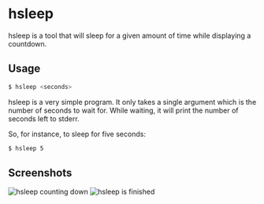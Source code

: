 # hsleep

hsleep is a tool that will sleep for a given amount of time while
displaying a countdown.

## Usage

```bash
$ hsleep <seconds>
```

hsleep is a very simple program. It only takes a single argument which
is the number of seconds to wait for. While waiting, it will print the
number of seconds left to stderr.

So, for instance, to sleep for five seconds:

```bash
$ hsleep 5
```

## Screenshots
![hsleep counting down](https://cloud.githubusercontent.com/assets/164559/13746097/e97e0b8a-e9ae-11e5-8c8a-6acc385fd909.png)
![hsleep is finished](https://cloud.githubusercontent.com/assets/164559/13746102/edea15e2-e9ae-11e5-95c6-502219d60383.png)

